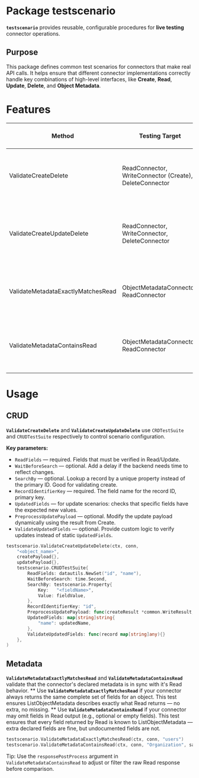 # Package testscenario

**`testscenario`** provides reusable, configurable procedures for **live testing** connector operations.

## Purpose

This package defines common test scenarios for connectors that make real API calls. It helps ensure that different connector implementations correctly handle key combinations of high-level interfaces, like **Create**, **Read**, **Update**, **Delete**, and **Object Metadata**.

# Features

| Method                             | Testing Target                                          | Primary Focus & Scenario                                        |
|------------------------------------|---------------------------------------------------------|-----------------------------------------------------------------|
| ValidateCreateDelete               | ReadConnector, WriteConnector (Create), DeleteConnector | Create a record, verify it can be found, then delete it         |
| ValidateCreateUpdateDelete         | ReadConnector, WriteConnector, DeleteConnector          | Full CRUD: create, update, verify update, and delete            |
| ValidateMetadataExactlyMatchesRead | ObjectMetadataConnector, ReadConnector                  | Validate that metadata **exactly** matches Read output          |
| ValidateMetadataContainsRead       | ObjectMetadataConnector, ReadConnector                  | Validate that metadata **includes all** fields returned by Read |

# Usage

## CRUD

**`ValidateCreateDelete`** and **`ValidateCreateUpdateDelete`** use `CRDTestSuite` and `CRUDTestSuite` respectively to control scenario configuration.

**Key parameters:**
- `ReadFields` — required. Fields that must be verified in Read/Update.
- `WaitBeforeSearch` — optional. Add a delay if the backend needs time to reflect changes.
- `SearchBy` — optional. Lookup a record by a unique property instead of the primary ID. Good for validating create.
- `RecordIdentifierKey` — required. The field name for the record ID, primary key.
- `UpdatedFields` — for update scenarios: checks that specific fields have the expected new values.
- `PreprocessUpdatePayload` — optional. Modify the update payload dynamically using the result from Create.
- `ValidateUpdatedFields` — optional. Provide custom logic to verify updates instead of static `UpdatedFields`.

```go
testscenario.ValidateCreateUpdateDelete(ctx, conn,
    "<object_name>",
    createPayload{},
    updatePayload{},
    testscenario.CRUDTestSuite{
        ReadFields: datautils.NewSet("id", "name"),
        WaitBeforeSearch: time.Second,
        SearchBy: testscenario.Property{
            Key:   "<fieldName>",
            Value: fieldValue,
        },
        RecordIdentifierKey: "id", 
        PreprocessUpdatePayload: func(createResult *common.WriteResult, updatePayload any) {},
        UpdatedFields: map[string]string{
            "name": updatedName,
        },
        ValidateUpdatedFields: func(record map[string]any){}
    },
)
```

## Metadata

**`ValidateMetadataExactlyMatchesRead`** and **`ValidateMetadataContainsRead`** validate that the connector's declared metadata is in sync with it's Read behavior.
** Use **`ValidateMetadataExactlyMatchesRead`** if your connector always returns the same complete set of fields for an object. This test ensures ListObjectMetadata describes exactly what Read returns — no extra, no missing.
** Use **`ValidateMetadataContainsRead`** if your connector may omit fields in Read output (e.g., optional or empty fields). This test ensures that every field returned by Read is known to ListObjectMetadata — extra declared fields are fine, but undocumented fields are not.

```go
testscenario.ValidateMetadataExactlyMatchesRead(ctx, conn, "users")
testscenario.ValidateMetadataContainsRead(ctx, conn, "Organization", sanitizeReadResponse)
```
Tip: Use the `responsePostProcess` argument in `ValidateMetadataContainsRead` to adjust or filter the raw Read response before comparison.
